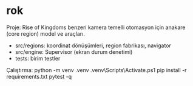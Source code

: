 ﻿# rok

Proje: Rise of Kingdoms benzeri kamera temelli otomasyon için anakare (core region) model ve araçları.

- src/regions: koordinat dönüşümleri, region fabrikası, navigator
- src/engine: Supervisor (ekran durum denetimi)
- tests: birim testler

Çalıştırma:
python -m venv .venv
.venv\Scripts\Activate.ps1
pip install -r requirements.txt
pytest -q

